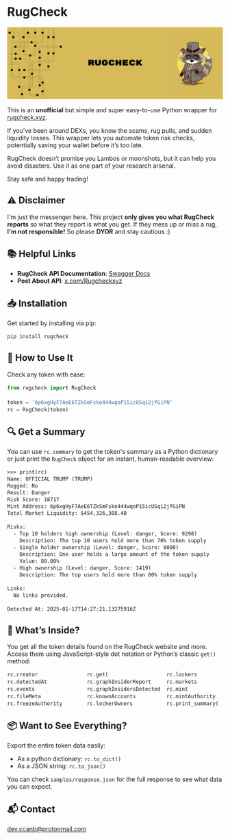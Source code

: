 # RugCheck
![RugCheck](docs/header.jpeg)

This is an **unofficial** but simple and super easy-to-use Python wrapper for [rugcheck.xyz](https://rugcheck.xyz).

If you’ve been around DEXs, you know the scams, rug pulls, and sudden liquidity losses. This wrapper lets you automate token risk checks, potentially saving your wallet before it’s too late.

RugCheck doesn’t promise you Lambos or moonshots, but it can help you avoid disasters. Use it as one part of your research arsenal.

Stay safe and happy trading!

## ⚠️ Disclaimer
I'm just the messenger here. This project **only gives you what RugCheck reports** so what they report is what you get. If they mess up or miss a rug, **I'm not responsible!** So please **DYOR** and stay cautious :) 

## 📚 Helpful Links
- **RugCheck API Documentation**: [Swagger Docs](https://api.rugcheck.xyz/swagger/index.html)
- **Post About API**: [x.com/Rugcheckxyz](https://x.com/Rugcheckxyz/status/1875266458642780429)


## 📥 Installation
Get started by installing via pip:

```bash
pip install rugcheck
```

## 🚀 How to Use It
Check any token with ease:

```python
from rugcheck import RugCheck

token = '6p6xgHyF7AeE6TZkSmFsko444wqoP15icUSqi2jfGiPN'
rc = RugCheck(token)
```

## 🔍 Get a Summary
You can use `rc.summary` to get the token's summary as a Python dictionary or just print the `RugCheck` object for an instant, human-readable overview:
```text
>>> print(rc)
Name: OFFICIAL TRUMP (TRUMP)
Rugged: No
Result: Danger
Risk Score: 18717
Mint Address: 6p6xgHyF7AeE6TZkSmFsko444wqoP15icUSqi2jfGiPN
Total Market Liquidity: $454,326,308.40

Risks:
  - Top 10 holders high ownership (Level: danger, Score: 9298)
    Description: The top 10 users hold more than 70% token supply
  - Single holder ownership (Level: danger, Score: 8000)
    Description: One user holds a large amount of the token supply
    Value: 80.00%
  - High ownership (Level: danger, Score: 1419)
    Description: The top users hold more than 80% token supply

Links:
  No links provided.

Detected At: 2025-01-17T14:27:21.13275916Z
```

## 🔑 What’s Inside?
You get all the token details found on the RugCheck website and more. Access them using JavaScript-style dot notation or Python’s classic `get()` method:

```python
rc.creator                rc.get(                   rc.lockers                rc.result                 rc.to_dict()              rc.tokenType              rc.totalMarketLiquidity   
rc.detectedAt             rc.graphInsiderReport     rc.markets                rc.risks                  rc.to_json()              rc.token_address          rc.transferFee            
rc.events                 rc.graphInsidersDetected  rc.mint                   rc.rugged                 rc.token                  rc.token_extensions       rc.verification           
rc.fileMeta               rc.knownAccounts          rc.mintAuthority          rc.score                  rc.tokenMeta              rc.topHolders             
rc.freezeAuthority        rc.lockerOwners           rc.print_summary(         rc.summary                rc.tokenProgram           rc.totalLPProviders 
```

## 📦 Want to See Everything?
Export the entire token data easily:

* As a python dictionary: `rc.to_dict()`
* As a JSON string: `rc.to_json()`

You can check `samples/response.json` for the full response to see what data you can expect.

## 📬 Contact
dev.ccanb@protonmail.com